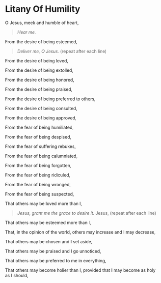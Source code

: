 # Litany Of Humility

O Jesus, meek and humble of heart,

> *Hear me.*

From the desire of being esteemed,

> *Deliver me, O Jesus.* (repeat after each line)

From the desire of being loved,

From the desire of being extolled,

From the desire of being honored,

From the desire of being praised,

From the desire of being preferred to others,

From the desire of being consulted,

From the desire of being approved,

From the fear of being humiliated,

From the fear of being despised,

From the fear of suffering rebukes,

From the fear of being calumniated,

From the fear of being forgotten,

From the fear of being ridiculed,

From the fear of being wronged,

From the fear of being suspected,


That others may be loved more than I,

> *Jesus, grant me the grace to desire it.* Jesus, (repeat after each line)

That others may be esteemed more than I,

That, in the opinion of the world, others may increase and I may decrease,

That others may be chosen and I set aside,

That others may be praised and I go unnoticed,

That others may be preferred to me in everything,

That others may become holier than I, provided that I may become as holy as I should,
